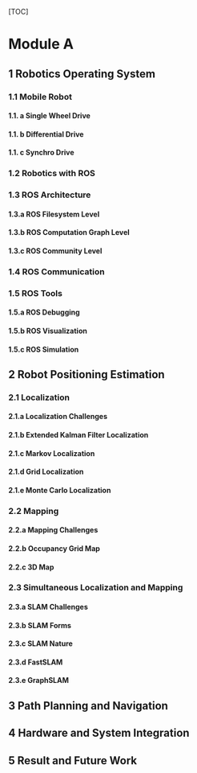 [TOC]

# Module A

## 1 Robotics Operating System 

### 1.1 Mobile Robot

#### 1.1. a  Single Wheel Drive 

#### 1.1. b  Differential Drive 

#### 1.1. c  Synchro Drive 

### 1.2 Robotics with ROS 

### 1.3 ROS Architecture

#### 1.3.a ROS Filesystem Level 

#### 1.3.b ROS Computation Graph Level 

#### 1.3.c ROS Community Level

### 1.4 ROS Communication 

### 1.5 ROS Tools 

#### 1.5.a ROS Debugging 

#### 1.5.b ROS Visualization 

#### 1.5.c ROS Simulation  

## 2 Robot Positioning Estimation

### 2.1 Localization 

#### 2.1.a Localization Challenges

 #### 2.1.b Extended Kalman Filter Localization

#### 2.1.c Markov Localization 

#### 2.1.d Grid Localization 

#### 2.1.e Monte Carlo Localization

### 2.2 Mapping

#### 2.2.a Mapping Challenges

#### 2.2.b Occupancy Grid Map

#### 2.2.c 3D Map 

### 2.3 Simultaneous Localization and Mapping

#### 2.3.a SLAM Challenges

#### 2.3.b SLAM Forms 

#### 2.3.c SLAM Nature 

#### 2.3.d FastSLAM 

#### 2.3.e GraphSLAM

## 3 Path Planning and Navigation 

## 4 Hardware and System Integration 

## 5 Result and Future Work

